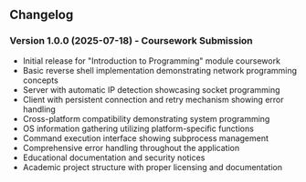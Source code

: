 ## Changelog

### Version 1.0.0 (2025-07-18) - Coursework Submission
- Initial release for "Introduction to Programming" module coursework
- Basic reverse shell implementation demonstrating network programming concepts
- Server with automatic IP detection showcasing socket programming
- Client with persistent connection and retry mechanism showing error handling
- Cross-platform compatibility demonstrating system programming
- OS information gathering utilizing platform-specific functions
- Command execution interface showing subprocess management
- Comprehensive error handling throughout the application
- Educational documentation and security notices
- Academic project structure with proper licensing and documentation
